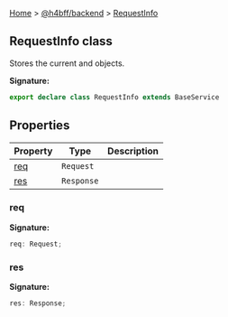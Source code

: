 [Home](/) &gt; [@h4bff/backend](../backend.md) &gt; [RequestInfo](RequestInfo.md)

## RequestInfo class

Stores the current  and  objects.

<b>Signature:</b>

```typescript
export declare class RequestInfo extends BaseService 
```

## Properties

|  Property | Type | Description |
|  --- | --- | --- |
|  [req](RequestInfo.md#req) | <code>Request</code> |  |
|  [res](RequestInfo.md#res) | <code>Response</code> |  |

### req

<b>Signature:</b>

```typescript
req: Request;
```

### res

<b>Signature:</b>

```typescript
res: Response;
```
